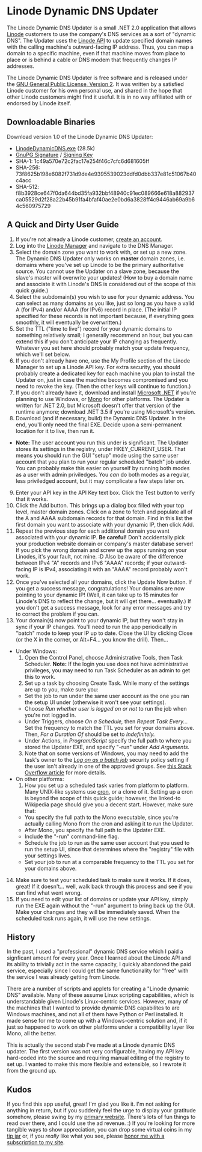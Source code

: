 # Linode Dynamic DNS Updater
The Linode Dynamic DNS Updater is a small .NET 2.0 application that allows [Linode](https://www.linode.com) customers to use the company's DNS services as a sort of "dynamic DNS". The Updater uses the [Linode API](https://www.linode.com/api) to update specified domain names with the calling machine's outward-facing IP address. Thus, you can map a domain to a specific machine, even if that machine moves from place to place or is behind a cable or DNS modem that frequently changes IP addresses.

The Linode Dynamic DNS Updater is free software and is released under the [GNU General Public License, Version 2](https://github.com/gpfjeff/linode-dynamic-dns/blob/master/LICENSE). It was written by a satisfied Linode customer for his own personal use, and shared in the hope that other Linode customers might find it useful. It is in no way affiliated with or endorsed by Linode itself.

## Downloadable Binaries

Download version 1.0 of the Linode Dynamic DNS Updater:
* [LinodeDynamicDNS.exe](https://github.com/gpfjeff/linode-dynamic-dns/releases/download/v1.0/LinodeDynamicDNS.exe) (28.5k)
* [GnuPG Signature](https://github.com/gpfjeff/linode-dynamic-dns/releases/download/v1.0/LinodeDynamicDNS.exe.sig) / [Signing Key](https://www.gpf-comics.com/gnupg.php)
* SHA-1: 1c49a570e72c2fac17e254f46c7cfc6d681605ff
* SHA-256: 73f8625b198e6082f731d9de4e9395539023ddfd0dbb337e81c51067b40c4acc
* SHA-512: f8b3928ce647f0da644bd35fa932bbf48940c91ec089666e618a882937ca05529d2f28a22b45b91fa4bfaf40ae2e0bd6a3828ff4c9446ab69a9b64c560975729

## A Quick and Dirty User Guide

1. If you're not already a Linode customer, [create an account](https://manager.linode.com/session/signup).
2. Log into the [Linode Manager](https://manager.linode.com/) and navigate to the DNS Manager.
3. Select the domain zone you want to work with, or set up a new zone. The Dynamic DNS Updater only works on **master** domain zones, i.e. domains where you've set up Linode to be the primary authoritative source. You cannot use the Updater on a slave zone, because the slave's master will overwrite your updates! (How to buy a domain name and associate it with Linode's DNS is considered out of the scope of this quick guide.)
4. Select the subdomain(s) you wish to use for your dynamic address. You can select as many domains as you like, just so long as you have a valid A (for IPv4) and/or AAAA (for IPv6) record in place. (The initial IP specified for these records is not important because, if everything goes smoothly, it will eventually be overwritten.)
5. Set the TTL ("time to live") record for your dynamic domains to something relatively small; I generally recommend an hour, but you can extend this if you don't anticipate your IP changing as frequently. Whatever you set here should probably match your update frequency, which we'll set below.
6. If you don't already have one, use the My Profile section of the Linode Manager to set up a Linode API key. For extra security, you should probably create a dedicated key for each machine you plan to install the Updater on, just in case the machine becomes compromised and you need to revoke the key. (Then the other keys will continue to function.)
7. If you don't already have it, download and install [Microsoft .NET](https://msdn.microsoft.com/en-us/vstudio/aa496123) if you're planning to use Windows, or [Mono](http://www.mono-project.com/) for other platforms. The Updater is written for .NET 2.0, but Microsoft doesn't offer that version of the runtime anymore; download .NET 3.5 if you're using Microsoft's version.
8. Download (and if necessary, build) the Dynamic DNS Updater. In the end, you'll only need the final EXE. Decide upon a semi-permanent location for it to live, then run it.
  * **Note:** The user account you run this under is significant. The Updater stores its settings in the registry, under HKEY_CURRENT_USER. That means you should run the GUI "setup" mode using the same user account that you plan to run your regular scheduled "batch" job under. You can probably make this easier on yourself by running both modes as a user with admin priviledges. You *can* do both modes as a regular, less priviledged account, but it may complicate a few steps later on.
9. Enter your API key in the API Key text box. Click the Test button to verify that it works.
10. Click the Add button. This brings up a dialog box filled with your top level, master domain zones. Click on a zone to fetch and populate all of the A and AAAA subdomain records for that domain. Find in this list the first domain you want to associate with your dynamic IP, then click Add.
11. Repeat the previous step for each additional domain you want associated with your dynamic IP. **Be careful!** Don't accidentally pick your production website domain or company's master database server! If you pick the wrong domain and screw up the apps running on your Linodes, it's your fault, not mine. :D Also be aware of the difference between IPv4 "A" records and IPv6 "AAAA" records; if your outward-facing IP is IPv4, associating it with an "AAAA" record probably won't work.
12. Once you've selected all your domains, click the Update Now button. If you get a success message, congratulations! Your domains are now pointing to your dynamic IP! (Well, it can take up to 15 minutes for Linode's DNS to reflect the change, but it will get there... eventually.) If you don't get a success message, look for any error messages and try to correct the problem if you can.
13. Your domain(s) now point to your dynamic IP, but they won't stay in sync if your IP changes. You'll need to run the app periodically in "batch" mode to keep your IP up to date. Close the UI by clicking Close (or the X in the corner, or Alt+F4... you know the drill). Then...
  * Under Windows:
    1. Open the Control Panel, choose Administrative Tools, then Task Scheduler. **Note:** If the login you use does not have administrative privileges, you may need to run Task Scheduler as an admin to get this to work.
    2. Set up a task by choosing Create Task. While many of the settings are up to you, make sure you:
      * Set the job to run under the same user account as the one you ran the setup UI under (otherwise it won't see your settings).
      * Choose *Run whether user is logged on or not* to run the job when you're not logged in.
      * Under Triggers, choose *On a Schedule,* then *Repeat Task Every...* Set the frequency to match the TTL you set for your domains above. Then, *For a Duration Of* should be set to *Indefinitely.*
      * Under Actions, in *Program/Script* specify the full path to where you stored the Updater EXE, and specify "-run" under *Add Arguments.*
    3. Note that on some versions of Windows, you may need to add the task's owner to the *[Log on as a batch job](https://technet.microsoft.com/en-us/library/dn221944.aspx)* security policy setting if the user isn't already in one of the approved groups. See [this Stack Overflow article](http://stackoverflow.com/questions/14405433/scheduled-tasks-fail-to-run) for more details.
  * On other platforms:
    1. How you set up a scheduled task varies from platform to platform. Many UNIX-like systems use [cron](https://en.wikipedia.org/wiki/Cron), or a clone of it. Setting up a cron is beyond the scope of this quick guide; however, the linked-to Wikipedia page should give you a decent start. However, make sure that:
      * You specify the full path to the Mono executable, since you're actually calling Mono from the cron and asking it to run the Updater.
      * After Mono, you specify the full path to the Updater EXE.
      * Include the "-run" command-line flag.
      * Schedule the job to run as the same user account that you used to run the setup UI, since that determines where the "registry" file with your settings lives.
      * Set your job to run at a comparable frequency to the TTL you set for your domains above.
14. Make sure to test your scheduled task to make sure it works. If it does, great! If it doesn't... well, walk back through this process and see if you can find what went wrong.
15. If you need to edit your list of domains or update your API key, simply run the EXE again without the "-run" argument to bring back up the GUI. Make your changes and they will be immediately saved. When the scheduled task runs again, it will use the new settings.

## History

In the past, I used a "professional" dynamic DNS service which I paid a signficant amount for every year. Once I learned about the Linode API and its ability to trivially act in the same capacity, I quickly abandoned the paid service, especially since I could get the same functionality for "free" with the service I was already getting from Linode.

There are a number of scripts and applets for creating a "Linode dynamic DNS" available. Many of these assume Linux scripting capabilities, which is understandable given Linode's Linux-centric services. However, many of the machines that I wanted to provide dynamic DNS capabilites to are Windows machines, and not all of them have Python or Perl installed. It made sense for me to come up with a Windows-centric solution and, if it just so happened to work on other platforms under a compatibility layer like Mono, all the better.

This is actually the second stab I've made at a Linode dynamic DNS updater. The first version was not very configurable, having my API key hard-coded into the source and requiring manual editing of the registry to set up. I wanted to make this more flexible and extensible, so I rewrote it from the ground up.

## Kudos

If you find this app useful, great! I'm glad you like it. I'm not asking for anything in return, but if you suddenly feel the urge to display your gratitude somehow, please swing by my [primary website](http://www.gpf-comics.com/). There's lots of fun things to read over there, and I could use the ad revenue. :) If you're looking for more tangible ways to show appreciation, you can drop some virtual coins in my [tip jar](http://www.gpf-comics.com/tips.php) or, if you *really* like what you see, please [honor me with a subscription to my site](http://www.gpf-comics.com/premium/).

